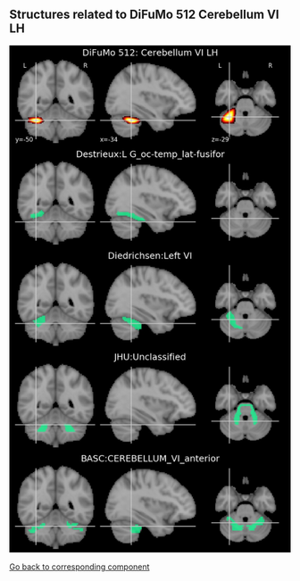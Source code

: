 


## Structures related to DiFuMo 512 Cerebellum VI LH

![257](257.jpg "Structures related to DiFuMo 512 Cerebellum VI LH")

[Go back to corresponding component](https://parietal-inria.github.io/DiFuMo/512/html/257.html)